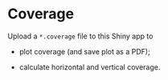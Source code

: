 <!-- README.md is generated from README.Rmd. Please edit that file -->

# Coverage

Upload a `*.coverage` file to this Shiny app to

- plot coverage (and save plot as a PDF);

- calculate horizontal and vertical coverage.
